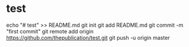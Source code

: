 # test
echo "# test" >> README.md
git init
git add README.md
git commit -m "first commit"
git remote add origin https://github.com/thepublication/test.git
git push -u origin master

